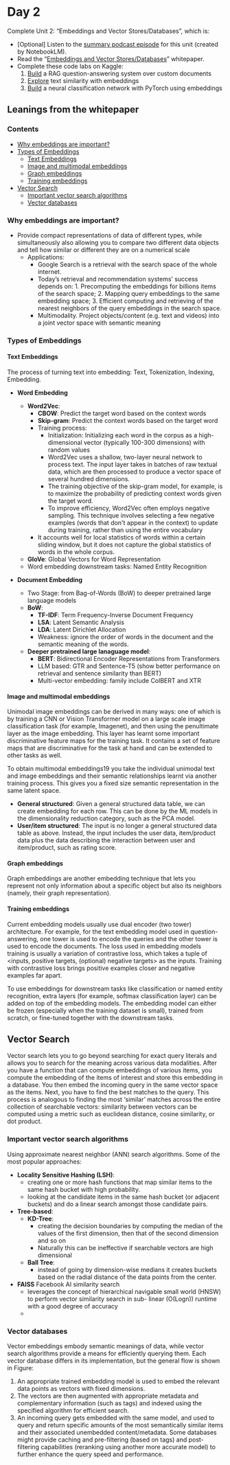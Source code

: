 # Day 2

Complete Unit 2: “Embeddings and Vector Stores/Databases”, which is:
- [Optional] Listen to the [summary podcast episode](https://www.youtube.com/watch?v=1CC39K76Nqs) for this unit (created by NotebookLM).
- Read the “[Embeddings and Vector Stores/Databases](../reference/Newwhitepaper_Embeddings%20%26%20vector%20stores.pdf)” whitepaper.
- Complete these code labs on Kaggle:
  1. [Build](../codes/day-2-documentQA-with-rag.ipynb) a RAG question-answering system over custom documents 
  2. [Explore](../codes/day-2-embeddings-and-simmilarity-scores.ipynb) text similarity with embeddings 
  3. [Build](../codes/day-2-classifying-embedding-with-pytorch.ipynb) a neural classification network with PyTorch using embeddings


## Leanings from the whitepaper

### Contents
- [Why embeddings are important?](#Why-embeddings-are-important)
- [Types of Embeddings](#Types-of-Embeddings)
    - [Text Embeddings](#Text-Embeddings)
    - [Image and multimodal embeddings](#Image-and-multimodal-embeddings)
    - [Graph embeddings](#Graph-embeddings)
    - [Training embeddings](#Training-embeddings)
- [Vector Search](#Vector-Search)
  - [Important vector search algorithms](#Important-vector-search-algorithms)
  - [Vector databases](#Vector-databases)

### Why embeddings are important?
-  Provide compact representations of data of different types, while simultaneously also 
allowing you to compare two different data objects and tell how similar or different they are 
on a numerical scale
   - Applications: 
     - Google Search is a retrieval  with 
the  search space of the whole internet. 
     - Today’s retrieval and recommendation systems’ 
success depends on: 1. Precomputing the embeddings for billions items of the search space; 2. Mapping query embeddings to the same embedding space; 3. Efficient computing and retrieving of the nearest neighbors of the query embeddings in 
the search space.
     - Multimodality. Project objects/content (e.g. text and videos) into a joint vector space with semantic meaning

### Types of Embeddings

#### Text Embeddings
The process of turning text into embedding: Text, Tokenization, Indexing, Embedding.

- **Word Embedding**
   - **Word2Vec**:
     - **CBOW**: Predict the target word based on the context words
     - **Skip-gram**: Predict the context words based on the target word
     - Training process:
         - Initialization:  Initializing each word in the corpus as a high-dimensional vector (typically 100-300 dimensions) with random values
         - Word2Vec uses a shallow, two-layer neural network to process text. The input layer takes in batches of raw textual data, which are then processed to produce a vector space of several hundred dimensions.
         - The training objective of the skip-gram model, for example, is to maximize the probability of predicting context words given the target word. 
         - To improve efficiency, Word2Vec often employs negative sampling. This technique involves selecting a few negative examples (words that don't appear in the context) to update during training, rather than using the entire vocabulary
     - It accounts well for local statistics of words within a certain sliding window, but it does not capture the global statistics of words in the whole corpus.
    - **GloVe**: Global Vectors for Word Representation
    - Word embedding downstream tasks: Named Entity Recognition

- **Document Embedding**
  - Two Stage: from Bag-of-Words (BoW) to deeper pretrained large language models
  - **BoW**: 
    - **TF-IDF**: Term Frequency-Inverse Document Frequency
    - **LSA**: Latent Semantic Analysis
    - **LDA**: Latent Dirichlet Allocation
    - Weakness: ignore the order of words in the document and the semantic meaning of the words.
  - **Deeper pretrained large lanaguage model**: 
    - **BERT**: Bidirectional Encoder Representations from Transformers
    - LLM based: GTR and Sentence-T5 (show better performance on retrieval and sentence similarity than BERT)
    - Multi-vector embedding: family include ColBERT and XTR

#### Image and multimodal embeddings
Unimodal image embeddings can be derived in many ways: one of which is by training a
CNN or Vision Transformer model on a large scale image classification task (for example,
Imagenet), and then using the penultimate layer as the image embedding. This layer has
learnt some important discriminative feature maps for the training task. It contains a set of
feature maps that are discriminative for the task at hand and can be extended to other tasks
as well.

To obtain multimodal embeddings19 you take the individual unimodal text and image
embeddings and their semantic relationships learnt via another training process. This
gives you a fixed size semantic representation in the same latent space. 
- **General structured**:
   Given a general structured data table, we can create embedding for each row. This can be
done by the ML models in the dimensionality reduction category, such as the PCA model.
- **User/item structured**: The input is no longer a general structured data table as above. Instead, the input includes
the user data, item/product data plus the data describing the interaction between user and
item/product, such as rating score.

#### Graph embeddings
Graph embeddings are another embedding technique that lets you represent not
only information about a specific object but also its neighbors (namely, their graph
representation). 

#### Training embeddings
Current embedding models usually use dual encoder (two tower) architecture. For example,
for the text embedding model used in question-answering, one tower is used to encode
the queries and the other tower is used to encode the documents. The loss used in embedding models training is usually a variation of contrastive loss, which
takes a tuple of <inputs, positive targets, (optional) negative targets> as the inputs. Training
with contrastive loss brings positive examples closer and negative examples far apart. 

To use embeddings for downstream tasks like classification or named entity recognition,
extra layers (for example, softmax classification layer) can be added on top of the embedding
models. The embedding model can either be frozen (especially when the training dataset is
small), trained from scratch, or fine-tuned together with the downstream tasks.


## Vector Search

Vector search lets you to go beyond searching for exact query literals and allows you to
search for the meaning across various data modalities.
After you have a function that can compute embeddings of various items, you
compute the embedding of the items of interest and store this embedding in a database.
You then embed the incoming query in the same vector space as the items. Next, you have
to find the best matches to the query. This process is analogous to finding the most ‘similar’
matches across the entire collection of searchable vectors: similarity between vectors can be
computed using a metric such as euclidean distance, cosine similarity, or dot product.
 
### Important vector search algorithms
Using approximate nearest neighbor (ANN) search algorithms. Some of the most popular approaches:
- **Locality Sensitive Hashing (LSH)**: 
  - creating one or more hash functions that map similar items to the same hash
bucket with high probability. 
  - looking at the candidate items in the same hash bucket (or adjacent
buckets) and do a linear search amongst those candidate pairs. 
- **Tree-based**: 
  - **KD-Tree**: 
    - creating the decision boundaries by computing the median of the values of the first dimension, then
that of the second dimension and so on
    - Naturally this can be ineffective if searchable vectors are high dimensional
  - **Ball Tree**: 
    - instead of going by dimension-wise medians it creates buckets based on the radial distance of the data points
from the center. 
- **FAISS** Facebook AI similarity search
  - leverages the concept of hierarchical navigable small world (HNSW) to perform vector similarity search in sub-
linear (O(Logn)) runtime with a good degree of accuracy 
  - 
### Vector databases
Vector embeddings embody semantic meanings of data, while vector search algorithms
provide a means for efficiently querying them. 
Each vector database differs in its implementation, but the general flow is shown in Figure:
1. An appropriate trained embedding model is used to embed the relevant data points as
vectors with fixed dimensions.
2. The vectors are then augmented with appropriate metadata and complementary
information (such as tags) and indexed using the specified algorithm for efficient search.
3. An incoming query gets embedded with the same model, and used to query and return
specific amounts of the most semantically similar items and their associated unembedded
content/metadata. Some databases might provide caching and pre-filtering (based on
tags) and post-filtering capabilities (reranking using another more accurate model) to
further enhance the query speed and performance.
